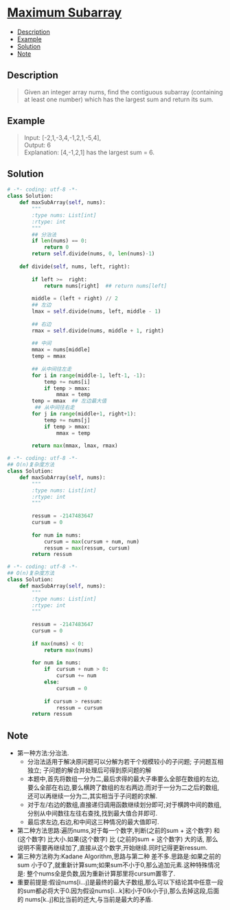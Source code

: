 # [Maximum Subarray](https://leetcode.com/problems/maximum-subarray/description/)

<!-- GFM-TOC -->
* <a href="#Description">Description</a>
* <a href="#Example">Example</a>
* <a href="#Solution">Solution</a>
* <a href="#Note">Note</a>
<!-- GFM-TOC -->


## <a name="Description">Description</a>
>Given an integer array nums, find the contiguous subarray (containing at least one number) 
which has the largest sum and return its sum.</br>

## <a name="Example">Example</a>
>Input: [-2,1,-3,4,-1,2,1,-5,4],</br>
Output: 6</br>
Explanation: [4,-1,2,1] has the largest sum = 6.</br>

## <a name="Solution">Solution</a>
```python
# -*- coding: utf-8 -*-
class Solution:
    def maxSubArray(self, nums):
        """
        :type nums: List[int]
        :rtype: int
        """
        ## 分治法
        if len(nums) == 0:
            return 0
        return self.divide(nums, 0, len(nums)-1)
    
    def divide(self, nums, left, right):
        
        if left >=  right:
            return nums[right]  ## return nums[left]
        
        middle = (left + right) // 2
        ## 左边
        lmax = self.divide(nums, left, middle - 1)
        
        ## 右边
        rmax = self.divide(nums, middle + 1, right)
        
        ## 中间
        mmax = nums[middle]
        temp = mmax
        
        ## 从中间往左走
        for i in range(middle-1, left-1, -1):
            temp += nums[i]
            if temp > mmax:
                mmax = temp
        temp = mmax  ## 左边最大值
         ## 从中间往右走
        for j in range(middle+1, right+1):
            temp += nums[j]
            if temp > mmax:
                mmax = temp
        
        return max(mmax, lmax, rmax)
```
```python
# -*- coding: utf-8 -*-
## O(n)复杂度方法
class Solution:
    def maxSubArray(self, nums):
        """
        :type nums: List[int]
        :rtype: int
        """
    
        ressum = -2147483647  
        cursum = 0
        
        for num in nums:
            cursum = max(cursum + num, num)
            ressum = max(ressum, cursum)
        return ressum   

```

```python
# -*- coding: utf-8 -*-
## O(n)复杂度方法
class Solution:
    def maxSubArray(self, nums):
        """
        :type nums: List[int]
        :rtype: int
        """
    
        ressum = -2147483647  
        cursum = 0
        
        if max(nums) < 0:
            return max(nums)
        
        for num in nums:
            if  cursum + num > 0:
                cursum += num
            else:
                cursum = 0
            
            if cursum > ressum:
                ressum = cursum 
        return ressum

```    
## <a name="Note">Note</a>
* 第一种方法:分治法.
  * 分治法适用于解决原问题可以分解为若干个规模较小的子问题; 子问题互相独立; 子问题的解合并处理后可得到原问题的解
  * 本题中,首先将数组一分为二,最后求得的最大子串要么全部在数组的左边,要么全部在右边,要么横跨了数组的左右两边.而对于一分为二之后的数组,还可以再继续一分为二,其实相当于子问题的求解.
  * 对于左/右边的数组,直接递归调用函数继续划分即可;对于横跨中间的数组,分别从中间数往左往右查找,找到最大值合并即可.
  * 最后求左边,右边,和中间这三种情况的最大值即可.
* 第二种方法思路:遍历nums,对于每一个数字,判断(之前的sum + 这个数字) 和 (这个数字) 比大小.如果(这个数字) 比 (之前的sum + 这个数字) 大的话,
那么说明不需要再继续加了,直接从这个数字,开始继续.同时记得更新ressum.
* 第三种方法称为:Kadane Algorithm,思路与第二种 差不多.思路是:如果之前的sum 小于0了,就重新计算sum;如果sum不小于0,那么追加元素.这种特殊情况是:
整个nums全是负数,因为重新计算那里将cursum置零了.
* 重要前提是:假设nums[i...j]是最终的最大子数组,那么可以下结论其中任意一段的sum都必将大于0.因为假设nums[i...k]和小于0(k小于j),那么去掉这段,后面的
nums[k..j]和比当前的还大,与当前是最大的矛盾.







